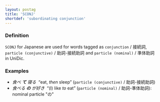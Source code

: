 ```yaml
---
layout: postag
title: 'SCONJ'
shortdef: 'subordinating conjunction'
---
```


### Definition

`SCONJ` for Japanese are used for words tagged as `conjunction` / 接続詞, 
`particle (conjunctive)` / 助詞-接続助詞  and `particle (nominal)` / 準体助詞 in UniDic. 

### Examples

- _食べ <b>て</b> 寝る&nbsp;_ “eat, _then_ sleep” (`particle (conjunctive)` / 助詞-接続助詞)
- _食べる <b>の</b> が好き&nbsp;_ “(I) like _to_ eat” (`particle (nominal)` / 助詞-準体助詞): nominal particle "の"
